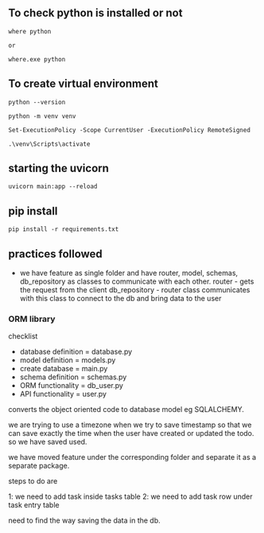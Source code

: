 ## To check python is installed or not

```
where python

or

where.exe python
```

## To create virtual environment

```
python --version

python -m venv venv

Set-ExecutionPolicy -Scope CurrentUser -ExecutionPolicy RemoteSigned

.\venv\Scripts\activate
```

## starting the uvicorn

```
uvicorn main:app --reload
```

## pip install

```
pip install -r requirements.txt
```

## practices followed

- we have feature as single folder and have router, model, schemas, db_repository as classes to communicate with each other.
  router - gets the request from the client
  db_repository - router class communicates with this class to connect to the db and bring data to the user

### ORM library

checklist

- database definition = database.py
- model definition = models.py
- create database = main.py
- schema definition = schemas.py
- ORM functionality = db_user.py
- API functionality = user.py

converts the object oriented code to database model eg SQLALCHEMY.

we are trying to use a timezone when we try to save timestamp so that we can save exactly the time when the user have created or updated the todo.
so we have saved used.

we have moved feature under the corresponding folder and separate it as a separate package.

steps to do are

1: we need to add task inside tasks table
2: we need to add task row under task entry table

need to find the way saving the data in the db.
